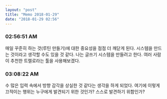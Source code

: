 ```yaml
---
layout: "post"
title: "Memo 2018-01-29"
date: "2018-01-29 02:56"
---
```


### 02:56:51 AM
매일 꾸준히 하는 것(루틴 만들기)에 대한 중요성을 점점 더 깨닫게 된다.
시스템을 만드는 것이라고 생각할 수도 있을 것 같다.
나는 글쓰기 시스템을 만들려고 한다.
여러 사람이 추천한 트렐로라는 툴을 사용해보겠다.


### 03:08:22 AM
수 많은 입력 속에서 방향 감각을 상실한 것 같다는 생각을 하게 되었다.
여기에 이렇게 끄적이는 행위는 누구에게 발견되기 위한 것인가?
스스로 발견하기 위함인가?  
